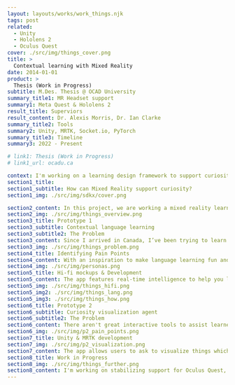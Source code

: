 ```yaml
---
layout: layouts/works/work_things.njk
tags: post
related:
  - Unity
  - Hololens 2
  - Oculus Quest
cover: ./src/img/things_cover.png
title: >
  Contextual learning with Mixed Reality
date: 2014-01-01
product: >
  Thesis (Work in Progress)
subtitle: M.Des. Thesis @ OCAD University
summary_title1: MR Headset support
summary1: Meta Quest & Hololens 2
result_title: Superviors
result_content: Dr. Alexis Morris, Dr. Ian Clarke
summary_title2: Tools
summary2: Unity, MRTK, Socket.io, PyTorch
summary_title3: Timeline
summary3: 2022 - Present

# link1: Thesis (Work in Progress)
# link1_url: ocadu.ca

context: I'm working on a learning design framework to support curiosity with Mixed Reality. Learners would be able to learn math concepts such as volume of a cylinder when looking at a cup to biology concepts on how plant cells look like when near a plant.
section1_title:
section1_subtitle: How can Mixed Reality support curiosity?
section1_img: ./src/img/sdkx/cover.png

section2_content: In this project, we are working a mixed reality learning system. I present an approach to map multiple context sources from the real world for multi-modal learning with the learning agents using APIs (deep learning models) to support curiosity and improve knowledge recall among learners. The prototypes allows users to learn languages, science, history, general knowledge and mathematics concepts through the objects around them and the environment.
section2_img: ./src/img/things_overview.png
section3_title: Prototype 1
section3_subtitle: Contextual language learning
section3_subtitle2: The Problem
section3_content: Since I arrived in Canada, I’ve been trying to learn French through different techniques. After a bit of research, I learnt that immersion can significantly accelerate the learning process and I was curious to build an app that could make learning languages fun and highly efficient for me and all the other language learners.
section3_img: ./src/img/things_problem.png
section4_title: Identifying Pain Points
section4_content: With an inspiration to make language learning fun and efficient for certain concepts I started research for user personas for language learners. I wanted to target language learners who had started learning recently; beginners since the advanced concepts needed deeper understanding of different languages for me and learn instructional design for teaching languages. Advanced learners can be a target for the future work and further iterations of this concept.
section4_img: ./src/img/personas.png
section5_title: Hi-fi mockups & Development
section5_content: The app features real-time intelligence to help you learn languages in an immersive context. When users wearing smart glasses look at any object around them, they see what’s that object called in the target language on the HUD(heads up display) screen. It supports about 100 languages and allows the users can switch between languages by tapping on the capacitive touch panel on the glasses. The smart glasses display the translation of the object’s name and speak out the pronunciation as well.
section5_img: ./src/img/things_hifi.png
section5_img2: ./src/img/things_lang.png
section5_img3: ./src/img/things_how.png
section6_title: Prototype 2
section6_subtitle: Curiosity visualization agent
section6_subtitle2: The Problem
section6_content: There aren't great interactive tools to assist learners to help with imagination and visualize things they are curious about. For eg. If a learner would like to see how a car engine looks like, they don't have a tool which would help them visualize and assist with related queries in Mixed Reality. This prototype aims to solve such visualization aids through different techniques.
section6_img: ./src/img/p2_pain_points.png
section7_title: Unity & MRTK development
section7_img: ./src/img/p2_visualization.png
section7_content: The app allows users to ask to visualize things which are searched and fetched using the SketchFab 3D API and users can ask follow up questions such as "How far is earth from mars?" to get results from Wolfram Alpha API. The app uses Wit.ai for intent recognition and MRTK for interactivity.
section8_title: Work in Progress
section8_img: ./src/img/things_further.png
section8_content: I'm working on stabilizing support for Oculus Quest, adding sample Math lessons for Surface area and volume, and building a lesson creation tool for educators to create MR lessons from web.
---
```


